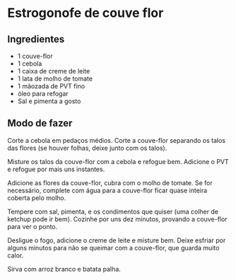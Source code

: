 # Estrogonofe de couve flor

## Ingredientes

* 1 couve-flor
* 1 cebola
* 1 caixa de creme de leite
* 1 lata de molho de tomate
* 1 mãozada de PVT fino
* óleo para refogar
* Sal e pimenta a gosto

## Modo de fazer

Corte a cebola em pedaços médios. Corte a couve-flor separando os talos das flores (se houver folhas, deixe junto com os talos).

Misture os talos da couve-flor com a cebola e refogue bem. Adicione o PVT e refogue por mais uns instantes. 

Adicione as flores da couve-flor, cubra com o molho de tomate. Se for necessário, complete com água para a couve-flor ficar quase inteira coberta pelo molho. 

Tempere com sal, pimenta, e os condimentos que quiser (uma colher de ketchup pode ir bem). Cozinhe por uns dez minutos, provando a couve-flor para ver o ponto.

Desligue o fogo, adicione o creme de leite e misture bem. Deixe esfriar por alguns minutos para não se queimar com a couve-flor, que guarda muito calor.

Sirva com arroz branco e batata palha.
